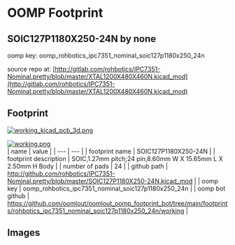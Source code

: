 # OOMP Footprint  
## SOIC127P1180X250-24N  by none  
  
oomp key: oomp_rohbotics_ipc7351_nominal_soic127p1180x250_24n  
  
source repo at: [http://gitlab.com/rohbotics/IPC7351-Nominal.pretty/blob/master/XTAL1200X480X460N.kicad_mod](http://gitlab.com/rohbotics/IPC7351-Nominal.pretty/blob/master/XTAL1200X480X460N.kicad_mod)  
## Footprint  
  
[![working_kicad_pcb_3d.png](working_kicad_pcb_3d_600.png)](working_kicad_pcb_3d.png)  
  
[![working.png](working_600.png)](working.png)  
| name | value | 
| --- | --- | 
| footprint name | SOIC127P1180X250-24N | 
| footprint description | SOIC,1.27mm pitch;24 pin,8.60mm W X 15.65mm L X 2.50mm H Body | 
| number of pads | 24 | 
| github path | http://github.com/rohbotics/IPC7351-Nominal.pretty/blob/master/SOIC127P1180X250-24N.kicad_mod | 
| oomp key | oomp_rohbotics_ipc7351_nominal_soic127p1180x250_24n | 
| oomp bot github | https://github.com/oomlout/oomlout_oomp_footprint_bot/tree/main/footprints/rohbotics_ipc7351_nominal_soic127p1180x250_24n/working | 
## Images  
